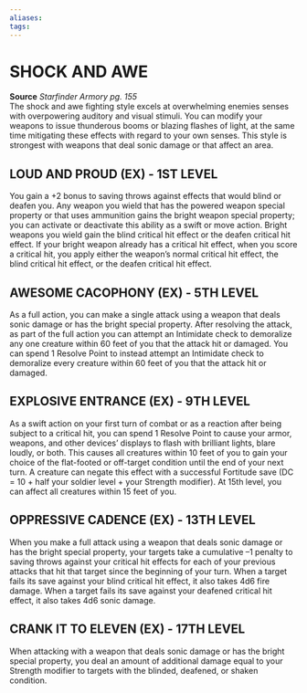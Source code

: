 ```yaml
---
aliases: 
tags: 
---
```

# SHOCK AND AWE
**Source** _Starfinder Armory pg. 155_  
The shock and awe fighting style excels at overwhelming enemies senses with overpowering auditory and visual stimuli. You can modify your weapons to issue thunderous booms or blazing flashes of light, at the same time mitigating these effects with regard to your own senses. This style is strongest with weapons that deal sonic damage or that affect an area.

## LOUD AND PROUD (EX) - 1ST LEVEL

You gain a +2 bonus to saving throws against effects that would blind or deafen you. Any weapon you wield that has the powered weapon special property or that uses ammunition gains the bright weapon special property; you can activate or deactivate this ability as a swift or move action. Bright weapons you wield gain the blind critical hit effect or the deafen critical hit effect. If your bright weapon already has a critical hit effect, when you score a critical hit, you apply either the weapon’s normal critical hit effect, the blind critical hit effect, or the deafen critical hit effect.  

## AWESOME CACOPHONY (EX) - 5TH LEVEL

As a full action, you can make a single attack using a weapon that deals sonic damage or has the bright special property. After resolving the attack, as part of the full action you can attempt an Intimidate check to demoralize any one creature within 60 feet of you that the attack hit or damaged. You can spend 1 Resolve Point to instead attempt an Intimidate check to demoralize every creature within 60 feet of you that the attack hit or damaged.  

## EXPLOSIVE ENTRANCE (EX) - 9TH LEVEL

As a swift action on your first turn of combat or as a reaction after being subject to a critical hit, you can spend 1 Resolve Point to cause your armor, weapons, and other devices’ displays to flash with brilliant lights, blare loudly, or both. This causes all creatures within 10 feet of you to gain your choice of the flat-footed or off-target condition until the end of your next turn. A creature can negate this effect with a successful Fortitude save (DC = 10 + half your soldier level + your Strength modifier). At 15th level, you can affect all creatures within 15 feet of you.  

## OPPRESSIVE CADENCE (EX) - 13TH LEVEL

When you make a full attack using a weapon that deals sonic damage or has the bright special property, your targets take a cumulative –1 penalty to saving throws against your critical hit effects for each of your previous attacks that hit that target since the beginning of your turn. When a target fails its save against your blind critical hit effect, it also takes 4d6 fire damage. When a target fails its save against your deafened critical hit effect, it also takes 4d6 sonic damage.  

## CRANK IT TO ELEVEN (EX) - 17TH LEVEL

When attacking with a weapon that deals sonic damage or has the bright special property, you deal an amount of additional damage equal to your Strength modifier to targets with the blinded, deafened, or shaken condition.